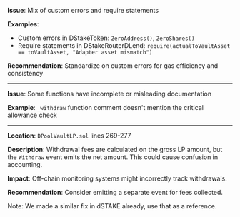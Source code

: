 **Issue**: Mix of custom errors and require statements

**Examples**:
- Custom errors in DStakeToken: `ZeroAddress()`, `ZeroShares()`
- Require statements in DStakeRouterDLend: `require(actualToVaultAsset == toVaultAsset, "Adapter asset mismatch")`

**Recommendation**: Standardize on custom errors for gas efficiency and consistency

---

**Issue**: Some functions have incomplete or misleading documentation

**Example**: `_withdraw` function comment doesn't mention the critical allowance check

---

**Location**: `DPoolVaultLP.sol` lines 269-277

**Description**: Withdrawal fees are calculated on the gross LP amount, but the `Withdraw` event emits the net amount. This could cause confusion in accounting.

**Impact**: Off-chain monitoring systems might incorrectly track withdrawals.

**Recommendation**: Consider emitting a separate event for fees collected.

Note: We made a similar fix in dSTAKE already, use that as a reference.